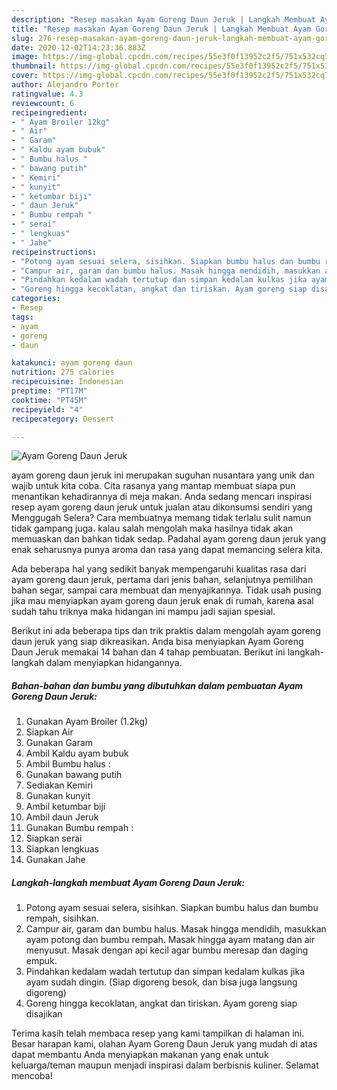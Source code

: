 ```yaml
---
description: "Resep masakan Ayam Goreng Daun Jeruk | Langkah Membuat Ayam Goreng Daun Jeruk Yang Bisa Manjain Lidah"
title: "Resep masakan Ayam Goreng Daun Jeruk | Langkah Membuat Ayam Goreng Daun Jeruk Yang Bisa Manjain Lidah"
slug: 276-resep-masakan-ayam-goreng-daun-jeruk-langkah-membuat-ayam-goreng-daun-jeruk-yang-bisa-manjain-lidah
date: 2020-12-02T14:23:36.883Z
image: https://img-global.cpcdn.com/recipes/55e3f0f13952c2f5/751x532cq70/ayam-goreng-daun-jeruk-foto-resep-utama.jpg
thumbnail: https://img-global.cpcdn.com/recipes/55e3f0f13952c2f5/751x532cq70/ayam-goreng-daun-jeruk-foto-resep-utama.jpg
cover: https://img-global.cpcdn.com/recipes/55e3f0f13952c2f5/751x532cq70/ayam-goreng-daun-jeruk-foto-resep-utama.jpg
author: Alejandro Porter
ratingvalue: 4.3
reviewcount: 6
recipeingredient:
- " Ayam Broiler 12kg"
- " Air"
- " Garam"
- " Kaldu ayam bubuk"
- " Bumbu halus "
- " bawang putih"
- " Kemiri"
- " kunyit"
- " ketumbar biji"
- " daun Jeruk"
- " Bumbu rempah "
- " serai"
- " lengkuas"
- " Jahe"
recipeinstructions:
- "Potong ayam sesuai selera, sisihkan. Siapkan bumbu halus dan bumbu rempah, sisihkan."
- "Campur air, garam dan bumbu halus. Masak hingga mendidih, masukkan ayam potong dan bumbu rempah. Masak hingga ayam matang dan air menyusut. Masak dengan api kecil agar bumbu meresap dan daging empuk."
- "Pindahkan kedalam wadah tertutup dan simpan kedalam kulkas jika ayam sudah dingin. (Siap digoreng besok, dan bisa juga langsung digoreng)"
- "Goreng hingga kecoklatan, angkat dan tiriskan. Ayam goreng siap disajikan"
categories:
- Resep
tags:
- ayam
- goreng
- daun

katakunci: ayam goreng daun 
nutrition: 275 calories
recipecuisine: Indonesian
preptime: "PT17M"
cooktime: "PT45M"
recipeyield: "4"
recipecategory: Dessert

---
```



![Ayam Goreng Daun Jeruk](https://img-global.cpcdn.com/recipes/55e3f0f13952c2f5/751x532cq70/ayam-goreng-daun-jeruk-foto-resep-utama.jpg)


ayam goreng daun jeruk ini merupakan suguhan nusantara yang unik dan wajib untuk kita coba. Cita rasanya yang mantap membuat siapa pun menantikan kehadirannya di meja makan.
Anda sedang mencari inspirasi resep ayam goreng daun jeruk untuk jualan atau dikonsumsi sendiri yang Menggugah Selera? Cara membuatnya memang tidak terlalu sulit namun tidak gampang juga. kalau salah mengolah maka hasilnya tidak akan memuaskan dan bahkan tidak sedap. Padahal ayam goreng daun jeruk yang enak seharusnya punya aroma dan rasa yang dapat memancing selera kita.

Ada beberapa hal yang sedikit banyak mempengaruhi kualitas rasa dari ayam goreng daun jeruk, pertama dari jenis bahan, selanjutnya pemilihan bahan segar, sampai cara membuat dan menyajikannya. Tidak usah pusing jika mau menyiapkan ayam goreng daun jeruk enak di rumah, karena asal sudah tahu triknya maka hidangan ini mampu jadi sajian spesial.




Berikut ini ada beberapa tips dan trik praktis dalam mengolah ayam goreng daun jeruk yang siap dikreasikan. Anda bisa menyiapkan Ayam Goreng Daun Jeruk memakai 14 bahan dan 4 tahap pembuatan. Berikut ini langkah-langkah dalam menyiapkan hidangannya.

<!--inarticleads1-->

##### Bahan-bahan dan bumbu yang dibutuhkan dalam pembuatan Ayam Goreng Daun Jeruk:

1. Gunakan  Ayam Broiler (1.2kg)
1. Siapkan  Air
1. Gunakan  Garam
1. Ambil  Kaldu ayam bubuk
1. Ambil  Bumbu halus :
1. Gunakan  bawang putih
1. Sediakan  Kemiri
1. Gunakan  kunyit
1. Ambil  ketumbar biji
1. Ambil  daun Jeruk
1. Gunakan  Bumbu rempah :
1. Siapkan  serai
1. Siapkan  lengkuas
1. Gunakan  Jahe




<!--inarticleads2-->

##### Langkah-langkah membuat Ayam Goreng Daun Jeruk:

1. Potong ayam sesuai selera, sisihkan. Siapkan bumbu halus dan bumbu rempah, sisihkan.
1. Campur air, garam dan bumbu halus. Masak hingga mendidih, masukkan ayam potong dan bumbu rempah. Masak hingga ayam matang dan air menyusut. Masak dengan api kecil agar bumbu meresap dan daging empuk.
1. Pindahkan kedalam wadah tertutup dan simpan kedalam kulkas jika ayam sudah dingin. (Siap digoreng besok, dan bisa juga langsung digoreng)
1. Goreng hingga kecoklatan, angkat dan tiriskan. Ayam goreng siap disajikan




Terima kasih telah membaca resep yang kami tampilkan di halaman ini. Besar harapan kami, olahan Ayam Goreng Daun Jeruk yang mudah di atas dapat membantu Anda menyiapkan makanan yang enak untuk keluarga/teman maupun menjadi inspirasi dalam berbisnis kuliner. Selamat mencoba!
